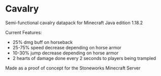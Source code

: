 # Cavalry

Semi-functional cavalry datapack for Minecraft Java edition 1.18.2

Current Features:
- 25% dmg buff on horseback
- 25-75% speed decrease depending on horse armor
- 10-30% jump decrease depending on horse armor
- 2 hearts of damage done every 2 seconds to players being trampled


Made as a proof of concept for the Stoneworks Minecraft Server

